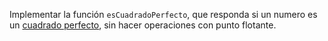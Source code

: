 Implementar la función ```esCuadradoPerfecto```, que responda si un numero es un [cuadrado perfecto](http://es.wikipedia.org/wiki/Cuadrado_perfecto), sin hacer operaciones con punto flotante.
